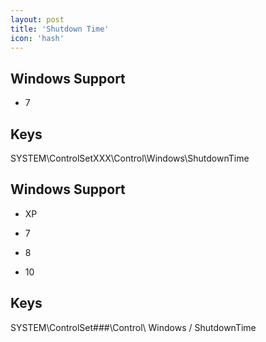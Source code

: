 ```yaml
---
layout: post
title: 'Shutdown Time'
icon: 'hash'
---
```


## Windows Support

- 7



## Keys

SYSTEM\ControlSetXXX\Control\Windows\ShutdownTime



## Windows Support

- XP

- 7

- 8

- 10



## Keys

SYSTEM\ControlSet###\Control\ Windows / ShutdownTime

